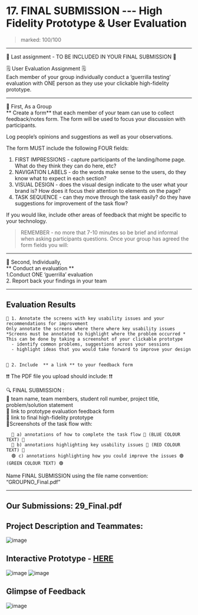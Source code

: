 # 17. FINAL SUBMISSION --- High Fidelity Prototype & User Evaluation
> marked: 100/100
---
📢 Last assignment - TO BE INCLUDED IN YOUR FINAL SUBMISSION 📢


🗒 User Evaluation Assignment 🗒  
Each member of your group individually conduct a ‘guerrilla testing’ evaluation
with ONE person as they use your clickable high-fidelity prototype.

---
🔹 First, As a Group  
** Create a form** 
that each member of your team can use to collect feedback/notes form. 
The form will be used to focus your discussion with participants.

Log people’s opinions and suggestions as well as your observations.


The form MUST include the following FOUR fields:
1) FIRST IMPRESSIONS - capture participants of the landing/home page. What do they think they can do here, etc?
2) NAVIGATION LABELS - do the words make sense to the users, do they know what to expect in each section?
3) VISUAL DESIGN - does the visual design indicate to the user what your brand is? How does it focus their attention to elements on the page?
4) TASK SEQUENCE - can they move through the task easily? do they have suggestions for improvement of the task flow?


If you would like, include other areas of feedback that might be specific to your technology.


>REMEMBER - no more that 7-10 minutes so be brief and informal when asking participants questions.
Once your group has agreed the form fields you will:

---   


🔹 Second, Individually,  
** Conduct an evaluation **  
  1.Conduct ONE ‘guerrilla’ evaluation   
  2. Report back your findings in your team  

---


## Evaluation Results
    🔵 1. Annotate the screens with key usability issues and your recommendations for improvement
    Only annotate the screens where there where key usability issues
    *Screens must be annotated to highlight where the problem occurred *
    This can be done by taking a screenshot of your clickable prototype 
      - identify common problems, suggestions across your sessions
      - highlight ideas that you would take forward to improve your design


    🔵 2. Include  ** a link ** to your feedback form


❗️❗️ The PDF file you upload should include: ❗️❗️


🔍  FINAL SUBMISSION :  
 🔸 team name, team members, student roll number, project title, problem/solution statement  
 🔸 link to prototype evaluation feedback form  
 🔸 link to final high-fidelity prototype  
 🔸Screenshots of the task flow with:  

      🔵 a) annotations of how to complete the task flow 🔵 (BLUE COLOUR TEXT) 🔵
      🔴 b) annotations highlighting key usability issues 🔴 (RED COLOUR TEXT) 🔴
      🟢 c) annotations highlighting how you could improve the issues 🟢 (GREEN COLOUR TEXT) 🟢


Name FINAL SUBMISSION using the file name convention:
“GROUPNO_Final.pdf”



---
## Our Submissions: 29_Final.pdf

## Project Description and Teammates:  

 ![image](https://user-images.githubusercontent.com/79627254/226041269-a2f9f366-6945-4b76-bc06-e00f951948ae.png)

## Interactive Prototype - [HERE](https://www.figma.com/proto/szWw1TAiKRyx429Z5nkSvS/Astroonus_version_1.0.1?node-id=2-35&scaling=scale-down&page-id=0%3A1&starting-point-node-id=2%3A35&show-proto-sidebar=1)

![image](https://user-images.githubusercontent.com/79627254/226043178-37c6ac91-848c-4ab7-864d-d90b936d322a.png)  ![image](https://user-images.githubusercontent.com/79627254/226043052-e2e126f6-9180-46ad-a713-adf74a099770.png)

## Glimpse of Feedback  
![image](https://user-images.githubusercontent.com/79627254/226043951-d8c76e9d-8e57-4907-b321-14839b126886.png)

  
  



